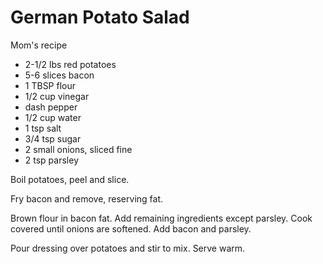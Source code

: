 # German Potato Salad

Mom's recipe

- 2-1/2 lbs red potatoes
- 5-6 slices bacon
- 1 TBSP flour
- 1/2 cup vinegar
- dash pepper
- 1/2 cup water
- 1 tsp salt
- 3/4 tsp sugar
- 2 small onions, sliced fine
- 2 tsp parsley

Boil potatoes, peel and slice. 

Fry bacon and remove, reserving fat.

Brown flour in bacon fat. Add remaining ingredients except parsley.
Cook covered until onions are softened. Add bacon and parsley. 

Pour dressing over potatoes and stir to mix. Serve warm.


